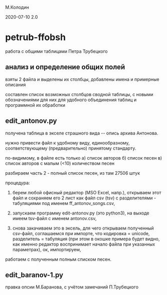 М.Колодин

2020-07-10 2.0

petrub-ffobsh
=========================

работа с общими таблицами Петра Трубецкого

анализ и определение общих полей
------------------------

взяты 2 файла и выделены их столбцы,
добавлены имена и примерные описания

составлен список возможных столбцов сводной таблицы,
с новыми обозначениями для них для удобного объединения таблиц
и программной их обработки

edit_antonov.py
----------------------

получена таблица в экселе страшного вида -- 
опись архива Антонова.

нужно привести файл к удобному виду, единообразному,
соответствующему (предварительно) принятому стандарту.

по-видимому, в файле есть только 
а) список авторов
б) список песен
в) список авторов с малым (<10) количеством песен

разбираем часть 2 - полный список песен,
из там 27506 штук

процедура:

1. берем любой офисный редактор (MSO Excel, напр.),
открываем этот файл 
и сохраняем его 2 лист как файл csv (tsv) с разделителями - табуляциями
под именем ff_antonov_songs.csv,

2. запускаем программу edit-antonov.py (это python3),
на выходе имеем tsv-файл с именем antonov.csv,

3. снова закачиваем это в эксель,
для чего открываем полученный csv-файл,
соглашаемся при импорте, что
кодировка = unicode, 
разделитель = табуляция
(при этом в окошке примера будет видно, как именно редактор воспринимает
начало файла при указанных параметрах),
ок, импортируем,

работаем с полученным полным списком песен.

edit_baranov-1.py
----------------------

правка опсии М.Баранова,
с учётом замечаний П.Трубецкого


